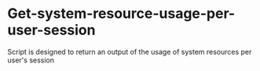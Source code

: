 # Get-system-resource-usage-per-user-session
Script is designed to return an output of the usage of system resources per user's session
